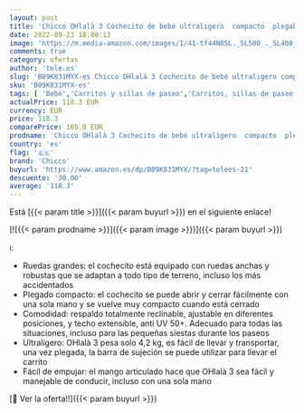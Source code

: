 ```yaml
---
layout: post
title: 'Chicco OHlalà 3 Cochecito de bebé ultraligero  compacto  plegable e inclinable desde el nacimiento hasta 15 kg  con una gran cana  funda de lluvia incluida y Techo extensible  color negro re lux'
date: 2022-09-23 18:00:13
image: 'https://m.media-amazon.com/images/I/41-tf44N8SL._SL500_._SL400_.jpg'
comments: true
category: ofertas
author: 'tole.es'
slug: 'B09K831MYX-es Chicco OHlalà 3 Cochecito de bebé ultraligero compacto...'
sku: 'B09K831MYX-es'
tags: [ 'Bebé','Carritos y sillas de paseo','Carritos, sillas de paseo y accesorios','Sillas de paseo','bebé','chicco','🇪🇸', ]
actualPrice: 118.3 EUR
currency: EUR
price: 118.3
comparePrice: 169.0 EUR
prodname: 'Chicco OHlalà 3 Cochecito de bebé ultraligero  compacto  plegable e inclinable desde el nacimiento hasta 15 kg  con una gran cana  funda de lluvia incluida y Techo extensible  color negro re lux'
country: 'es'
flag: '🇪🇸'
brand: 'Chicco'
buyurl: 'https://www.amazon.es/dp/B09K831MYX/?tag=tolees-21'
descuento: '30.00'
average: '118.3'
---
```


Está [{{< param title >}}]({{< param buyurl >}}) en el siguiente enlace!

[![{{< param prodname >}}]({{< param image >}})]({{< param buyurl >}})

ℹ️:

- Ruedas grandes: el cochecito está equipado con ruedas anchas y robustas que se adaptan a todo tipo de terreno, incluso los más accidentados
- Plegado compacto: el cochecito se puede abrir y cerrar fácilmente con una sola mano y se vuelve muy compacto cuando está cerrado
- Comodidad: respaldo totalmente reclinable, ajustable en diferentes posiciones, y techo extensible, anti UV 50+. Adecuado para todas las situaciones, incluso para las pequeñas siestas durante los paseos
- Ultraligero: OHlalà 3 pesa solo 4,2 kg, es fácil de llevar y transportar, una vez plegada, la barra de sujeción se puede utilizar para llevar el carrito
- Fácil de empujar: el mango articulado hace que OHlalà 3 sea fácil y manejable de conducir, incluso con una sola mano

[🛒 Ver la oferta!!]({{< param buyurl >}})
